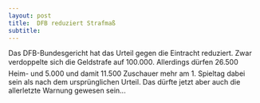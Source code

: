 ```yaml
---
layout: post
title:  DFB reduziert Strafmaß
subtitle:  
---
```


Das DFB-Bundesgericht hat das Urteil gegen die Eintracht reduziert. Zwar verdoppelte sich die Geldstrafe auf 100.000. Allerdings dürfen 26.500 Heim- und 5.000 und damit 11.500 Zuschauer mehr am 1. Spieltag dabei sein als nach dem ursprünglichen Urteil. Das dürfte jetzt aber auch die allerletzte Warnung gewesen sein...


